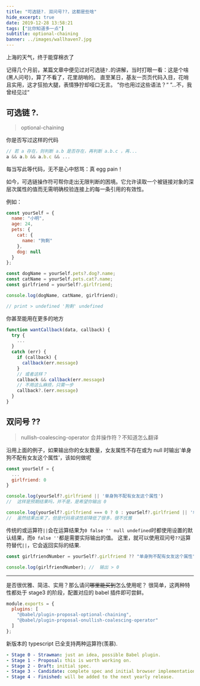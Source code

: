 ```yaml
---
title: "可选链?. 双问号??，这都是些啥"
hide_excerpt: true
date: 2019-12-28 13:58:21
tags: ["比你知道多一点"]
subtitle: optional-chaining
banner: ../images/wallhaven7.jpg
---
```


上海的天气，终于能穿棉衣了

<!-- more -->

记得几个月前，某篇文章中便见过对可选链`?.`的讲解，当时打眼一看：这是个啥(黑人问号)，算了不看了，花里胡哨的。
直至某日，基友一页页代码入目，花哨且实用，这才狂拍大腿，表情狰狞却哑口无言。
”你也用过这些语法？“
”...不，我曾经见过“

## 可选链 ?.

> optional-chaining

你是否写过这样的代码

```js
// 若 a 存在，则判断 a.b 是否存在，再判断 a.b.c ，再...
a && a.b && a.b.c && ...
```

每当写此等代码，无不是心中怒骂：真 egg pain！

如今，可选链操作符可帮你走出无限判断的困境。它允许读取一个被链接对象的深层次属性的值而无需明确校验连接上的每一条引用的有效性。

例如：

```js
const yourSelf = {
  name: "小明",
  age: 24,
  pets: {
    cat: {
      name: "狗剩"
    },
    dog: null
  }
};

const dogName = yourSelf.pets?.dog?.name;
const catName = yourSelf.pets.cat?.name;
const girlfriend = yourSelf?.girlfriend;

console.log(dogName, catName, girlfriend);

// print > undefined '狗剩' undefined
```

你甚至能用在更多的地方

```js
function wantCallback(data, callback) {
  try {
    ...
  }
  catch (err) {
    if (callback) {
      callback(err.message)
    }
    // 或者这样？
    callback && callback(err.message)
    // 不用这么麻烦，只需一步
    callback?.(err.message)
  }
}
```

## 双问号 ??

> nullish-coalescing-operator 合并操作符？不知道怎么翻译

沿用上面的例子，如果输出你的女友数量，女友属性不存在或为 null 时输出'单身狗不配有女友这个属性'，该如何做呢

```js
const yourSelf = {
  ...
  girlfriend: 0
}

console.log(yourSelf?.girlfriend || '单身狗不配有女友这个属性')
//  这样是预期结果吗，并不是，是希望你输出 0

console.log(yourSelf?.girlfriend === 0 ? 0 : yourSelf?.girlfriend || '单身狗不配有女友这个属性')
//  虽然结果出来了，但是代码易读性却降低了很多，很不优雅

```

传统的或运算符`||`会在运算结果为`0 false '' null undefined`时都使用设置的默认结果，而`0 false ''`都是需要实际输出的值。
这里，就可以使用双问号`??`运算符替代`||`，它会返回实际的结果.

```js
const girlfriendNumber = yourSelf?.girlfriend ?? "单身狗不配有女友这个属性";

console.log(girlfriendNumber); //  输出 > 0
```

---

是否很优雅、简洁、实用？那么请问<s>哪里能买到</s>怎么使用呢？
很简单，这两种特性都处于 stage3 的阶段，配置对应的 babel 插件即可尝鲜。

```js
module.exports = {
  plugins: [
    "@babel/plugin-proposal-optional-chaining",
    "@babel/plugin-proposal-onullish-coalescing-operator"
  ]
};
```

新版本的 typescript 已全支持两种运算符(羡慕).

```yml
- Stage 0 - Strawman: just an idea, possible Babel plugin.
- Stage 1 - Proposal: this is worth working on.
- Stage 2 - Draft: initial spec.
- Stage 3 - Candidate: complete spec and initial browser implementations.
- Stage 4 - Finished: will be added to the next yearly release.
```

